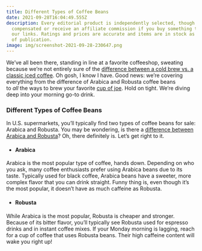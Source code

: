 ```yaml
---
title: Different Types of Coffee Beans
date: 2021-09-28T16:04:49.555Z
description: Every editorial product is independently selected, though we may be
  compensated or receive an affiliate commission if you buy something through
  our links. Ratings and prices are accurate and items are in stock as of time
  of publication.
image: img/screenshot-2021-09-28-230647.png
---
```

<!--StartFragment-->

We’ve all been there, standing in line at a favorite coffeeshop, sweating because we’re not entirely sure of the [difference between a cold brew vs. a classic iced coffee](https://www.tasteofhome.com/article/whats-the-difference-between-iced-coffee-and-cold-brew-coffee/). Oh gosh, I know I have. Good news: we’re covering everything from the difference of Arabica and Robusta coffee beans to *all* the ways to brew your favorite [cup of joe](https://www.tasteofhome.com/article/the-real-reason-why-coffee-is-called-a-cup-of-joe/). Hold on tight. We’re diving deep into your morning go-to drink.

<!--StartFragment-->

### Different Types of Coffee Beans

<!--StartFragment-->

In U.S. supermarkets, you’ll typically find two types of coffee beans for sale: Arabica and Robusta. You may be wondering, is there a [difference between Arabica and Robusta](https://www.tasteofhome.com/article/arabica-vs-robusta-coffee/)? Oh, there definitely is. Let’s get right to it.

<!--EndFragment-->

<!--StartFragment-->

* #### Arabica

Arabica is the most popular type of coffee, hands down. Depending on who you ask, many coffee enthusiasts prefer using Arabica beans due to its taste. Typically used for black coffee, Arabica beans have a sweeter, more complex flavor that you can drink straight. Funny thing is, even though it’s the most popular, it doesn’t have as much caffeine as Robusta.

<!--EndFragment-->

<!--StartFragment-->

* #### Robusta

While Arabica is the most popular, Robusta is cheaper and stronger. Because of its bitter flavor, you’ll typically see Robusta used for espresso drinks and in instant coffee mixes. If your Monday morning is lagging, reach for a cup of coffee that uses Robusta beans. Their high caffeine content will wake you right up!

<!--EndFragment-->

<!--EndFragment-->

<!--EndFragment-->